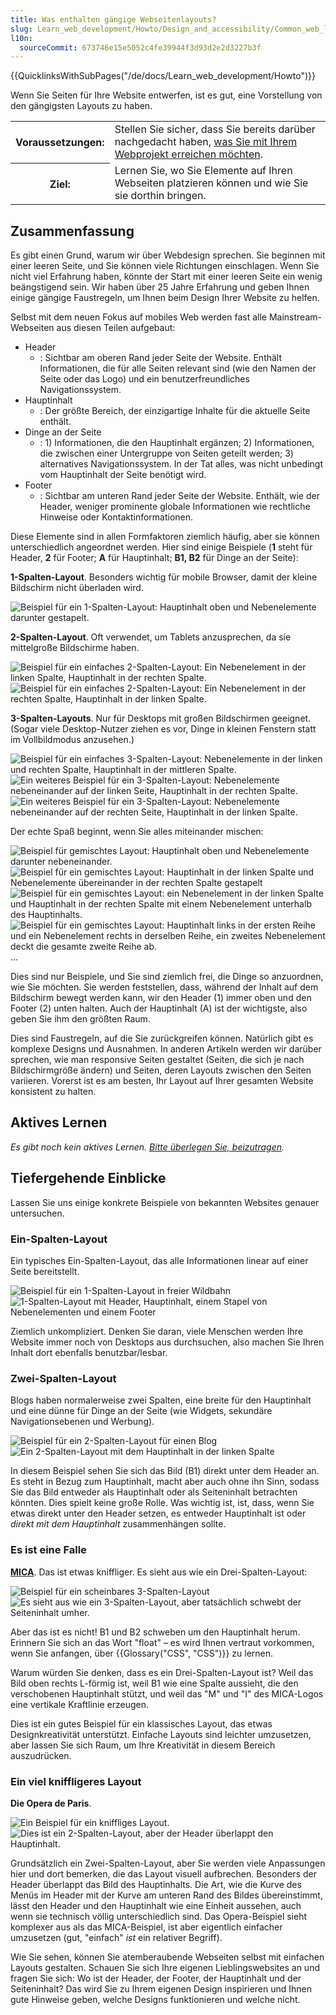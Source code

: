 ```yaml
---
title: Was enthalten gängige Webseitenlayouts?
slug: Learn_web_development/Howto/Design_and_accessibility/Common_web_layouts
l10n:
  sourceCommit: 673746e15e5052c4fe39944f3d93d2e2d3227b3f
---
```


{{QuicklinksWithSubPages("/de/docs/Learn_web_development/Howto")}}

Wenn Sie Seiten für Ihre Website entwerfen, ist es gut, eine Vorstellung von den gängigsten Layouts zu haben.

<table class="standard-table">
  <tbody>
    <tr>
      <th scope="row">Voraussetzungen:</th>
      <td>
        Stellen Sie sicher, dass Sie bereits darüber nachgedacht haben,
        <a href="/de/docs/Learn_web_development/Howto/Design_and_accessibility/Thinking_before_coding"
          >was Sie mit Ihrem Webprojekt erreichen möchten</a
        >.
      </td>
    </tr>
    <tr>
      <th scope="row">Ziel:</th>
      <td>
        Lernen Sie, wo Sie Elemente auf Ihren Webseiten platzieren können und wie Sie sie dorthin bringen.
      </td>
    </tr>
  </tbody>
</table>

## Zusammenfassung

Es gibt einen Grund, warum wir über Webdesign sprechen. Sie beginnen mit einer leeren Seite, und Sie können viele Richtungen einschlagen. Wenn Sie nicht viel Erfahrung haben, könnte der Start mit einer leeren Seite ein wenig beängstigend sein. Wir haben über 25 Jahre Erfahrung und geben Ihnen einige gängige Faustregeln, um Ihnen beim Design Ihrer Website zu helfen.

Selbst mit dem neuen Fokus auf mobiles Web werden fast alle Mainstream-Webseiten aus diesen Teilen aufgebaut:

- Header
  - : Sichtbar am oberen Rand jeder Seite der Website. Enthält Informationen, die für alle Seiten relevant sind (wie den Namen der Seite oder das Logo) und ein benutzerfreundliches Navigationssystem.
- Hauptinhalt
  - : Der größte Bereich, der einzigartige Inhalte für die aktuelle Seite enthält.
- Dinge an der Seite
  - : 1) Informationen, die den Hauptinhalt ergänzen; 2) Informationen, die zwischen einer Untergruppe von Seiten geteilt werden; 3) alternatives Navigationssystem. In der Tat alles, was nicht unbedingt vom Hauptinhalt der Seite benötigt wird.
- Footer
  - : Sichtbar am unteren Rand jeder Seite der Website. Enthält, wie der Header, weniger prominente globale Informationen wie rechtliche Hinweise oder Kontaktinformationen.

Diese Elemente sind in allen Formfaktoren ziemlich häufig, aber sie können unterschiedlich angeordnet werden. Hier sind einige Beispiele (**1** steht für Header, **2** für Footer; **A** für Hauptinhalt; **B1, B2** für Dinge an der Seite):

**1-Spalten-Layout**. Besonders wichtig für mobile Browser, damit der kleine Bildschirm nicht überladen wird.

![Beispiel für ein 1-Spalten-Layout: Hauptinhalt oben und Nebenelemente darunter gestapelt.](1-col-layout.png)

**2-Spalten-Layout**. Oft verwendet, um Tablets anzusprechen, da sie mittelgroße Bildschirme haben.

![Beispiel für ein einfaches 2-Spalten-Layout: Ein Nebenelement in der linken Spalte, Hauptinhalt in der rechten Spalte.](2-col-layout-right.png) ![Beispiel für ein einfaches 2-Spalten-Layout: Ein Nebenelement in der rechten Spalte, Hauptinhalt in der linken Spalte.](2-col-layout-left.png)

**3-Spalten-Layouts**. Nur für Desktops mit großen Bildschirmen geeignet. (Sogar viele Desktop-Nutzer ziehen es vor, Dinge in kleinen Fenstern statt im Vollbildmodus anzusehen.)

![Beispiel für ein einfaches 3-Spalten-Layout: Nebenelemente in der linken und rechten Spalte, Hauptinhalt in der mittleren Spalte.](3-col-layout.png) ![Ein weiteres Beispiel für ein 3-Spalten-Layout: Nebenelemente nebeneinander auf der linken Seite, Hauptinhalt in der rechten Spalte.](3-col-layout-alt.png) ![Ein weiteres Beispiel für ein 3-Spalten-Layout: Nebenelemente nebeneinander auf der rechten Seite, Hauptinhalt in der linken Spalte.](3-col-layout-alt2.png)

Der echte Spaß beginnt, wenn Sie alles miteinander mischen:

![Beispiel für gemischtes Layout: Hauptinhalt oben und Nebenelemente darunter nebeneinander.](1-col-layout-alt.png) ![Beispiel für ein gemischtes Layout: Hauptinhalt in der linken Spalte und Nebenelemente übereinander in der rechten Spalte gestapelt](2-col-layout-left-alt.png) ![Beispiel für ein gemischtes Layout: ein Nebenelement in der linken Spalte und Hauptinhalt in der rechten Spalte mit einem Nebenelement unterhalb des Hauptinhalts.](2-col-layout-mix.png) ![Beispiel für ein gemischtes Layout: Hauptinhalt links in der ersten Reihe und ein Nebenelement rechts in derselben Reihe, ein zweites Nebenelement deckt die gesamte zweite Reihe ab.](2-col-layout-mix-alt.png)...

Dies sind nur Beispiele, und Sie sind ziemlich frei, die Dinge so anzuordnen, wie Sie möchten. Sie werden feststellen, dass, während der Inhalt auf dem Bildschirm bewegt werden kann, wir den Header (1) immer oben und den Footer (2) unten halten. Auch der Hauptinhalt (A) ist der wichtigste, also geben Sie ihm den größten Raum.

Dies sind Faustregeln, auf die Sie zurückgreifen können. Natürlich gibt es komplexe Designs und Ausnahmen. In anderen Artikeln werden wir darüber sprechen, wie man responsive Seiten gestaltet (Seiten, die sich je nach Bildschirmgröße ändern) und Seiten, deren Layouts zwischen den Seiten variieren. Vorerst ist es am besten, Ihr Layout auf Ihrer gesamten Website konsistent zu halten.

## Aktives Lernen

_Es gibt noch kein aktives Lernen. [Bitte überlegen Sie, beizutragen](/de/docs/MDN/Community/Getting_started)._

## Tiefergehende Einblicke

Lassen Sie uns einige konkrete Beispiele von bekannten Websites genauer untersuchen.

### Ein-Spalten-Layout

Ein typisches Ein-Spalten-Layout, das alle Informationen linear auf einer Seite bereitstellt.

![Beispiel für ein 1-Spalten-Layout in freier Wildbahn](screenshot-product.jpg) ![1-Spalten-Layout mit Header, Hauptinhalt, einem Stapel von Nebenelementen und einem Footer](screenshot-product-overlay.jpg)

Ziemlich unkompliziert. Denken Sie daran, viele Menschen werden Ihre Website immer noch von Desktops aus durchsuchen, also machen Sie Ihren Inhalt dort ebenfalls benutzbar/lesbar.

### Zwei-Spalten-Layout

Blogs haben normalerweise zwei Spalten, eine breite für den Hauptinhalt und eine dünne für Dinge an der Seite (wie Widgets, sekundäre Navigationsebenen und Werbung).

![Beispiel für ein 2-Spalten-Layout für einen Blog](screenshot-blog.jpg) ![Ein 2-Spalten-Layout mit dem Hauptinhalt in der linken Spalte](screenshot-blog-overlay.jpg)

In diesem Beispiel sehen Sie sich das Bild (B1) direkt unter dem Header an. Es steht in Bezug zum Hauptinhalt, macht aber auch ohne ihn Sinn, sodass Sie das Bild entweder als Hauptinhalt oder als Seiteninhalt betrachten könnten. Dies spielt keine große Rolle. Was wichtig ist, ist, dass, wenn Sie etwas direkt unter den Header setzen, es entweder Hauptinhalt ist oder _direkt mit dem Hauptinhalt_ zusammenhängen sollte.

### Es ist eine Falle

**[MICA](https://www.mica.edu/about-mica/)**. Das ist etwas kniffliger. Es sieht aus wie ein Drei-Spalten-Layout:

![Beispiel für ein scheinbares 3-Spalten-Layout](screenshot-education.jpg) ![Es sieht aus wie ein 3-Spalten-Layout, aber tatsächlich schwebt der Seiteninhalt umher.](screenshot-education-overlay.jpg)

Aber das ist es nicht! B1 und B2 schweben um den Hauptinhalt herum. Erinnern Sie sich an das Wort "float" – es wird Ihnen vertraut vorkommen, wenn Sie anfangen, über {{Glossary("CSS", "CSS")}} zu lernen.

Warum würden Sie denken, dass es ein Drei-Spalten-Layout ist? Weil das Bild oben rechts L-förmig ist, weil B1 wie eine Spalte aussieht, die den verschobenen Hauptinhalt stützt, und weil das "M" und "I" des MICA-Logos eine vertikale Kraftlinie erzeugen.

Dies ist ein gutes Beispiel für ein klassisches Layout, das etwas Designkreativität unterstützt. Einfache Layouts sind leichter umzusetzen, aber lassen Sie sich Raum, um Ihre Kreativität in diesem Bereich auszudrücken.

### Ein viel kniffligeres Layout

**Die Opera de Paris**.

![Ein Beispiel für ein kniffliges Layout.](screenshot-opera.jpg) ![Dies ist ein 2-Spalten-Layout, aber der Header überlappt den Hauptinhalt.](screenshot-opera-overlay.jpg)

Grundsätzlich ein Zwei-Spalten-Layout, aber Sie werden viele Anpassungen hier und dort bemerken, die das Layout visuell aufbrechen. Besonders der Header überlappt das Bild des Hauptinhalts. Die Art, wie die Kurve des Menüs im Header mit der Kurve am unteren Rand des Bildes übereinstimmt, lässt den Header und den Hauptinhalt wie eine Einheit aussehen, auch wenn sie technisch völlig unterschiedlich sind. Das Opera-Beispiel sieht komplexer aus als das MICA-Beispiel, ist aber eigentlich einfacher umzusetzen (gut, "einfach" _ist_ ein relativer Begriff).

Wie Sie sehen, können Sie atemberaubende Webseiten selbst mit einfachen Layouts gestalten. Schauen Sie sich Ihre eigenen Lieblingswebsites an und fragen Sie sich: Wo ist der Header, der Footer, der Hauptinhalt und der Seiteninhalt? Das wird Sie zu Ihrem eigenen Design inspirieren und Ihnen gute Hinweise geben, welche Designs funktionieren und welche nicht.
